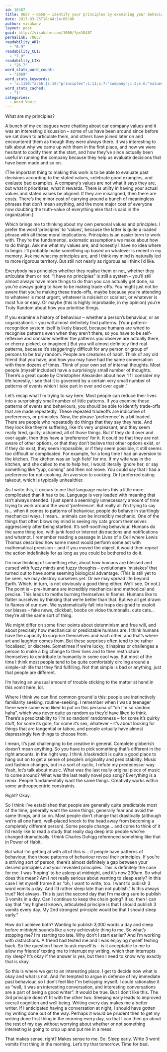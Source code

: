```yaml
---
id: 10487
title: 0657 + 0658 – identify your principles by examining your behavior patterns
date: 2017-03-25T18:44:14+00:00
author: visakanv
layout: post
guid: http://visakanv.com/1000/?p=10487
permalink: /0657
readability_ARI:
  - "6.9"
readability_CLI:
  - "7.9"
readability_LIX:
  - "26.7"
word_stats_word_count:
  - "2069"
word_stats_keywords:
  - 's:1150:"a:66:{s:10:"principles";i:11;s:7:"company";i:3;s:6:"values";i:8;s:11:"interesting";i:6;s:5:"place";i:3;s:8:"actually";i:4;s:7:"because";i:5;s:8:"evaluate";i:3;s:5:"thing";i:7;s:6:"making";i:4;s:4:"work";i:3;s:4:"good";i:4;s:4:"mean";i:5;s:8:"thinking";i:3;s:4:"word";i:4;s:6:"loaded";i:3;s:4:"make";i:3;s:6:"things";i:11;s:8:"whatever";i:5;s:5:"think";i:12;s:4:"like";i:10;s:7:"whether";i:5;s:5:"going";i:3;s:5:"trade";i:3;s:4:"offs";i:3;s:4:"just";i:5;s:6:"random";i:5;s:9:"behaviour";i:7;s:6:"person";i:5;s:10:"definitely";i:4;s:4:"find";i:4;s:8:"patterns";i:10;s:6:"humans";i:7;s:6:"people";i:16;s:4:"same";i:6;s:12:"conversation";i:3;s:8:"thoughts";i:3;s:5:"small";i:3;s:6:"number";i:3;s:4:"life";i:3;s:6:"trying";i:3;s:5:"lives";i:3;s:10:"preference";i:4;s:4:"seem";i:3;s:6:"really";i:7;s:4:"time";i:5;s:7:"kitchen";i:3;s:5:"write";i:3;s:5:"makes";i:4;s:10:"mechanical";i:3;s:4:"sort";i:3;s:6:"change";i:3;s:9:"different";i:3;s:5:"right";i:4;s:5:"sense";i:3;s:5:"music";i:3;s:4:"want";i:4;s:4:"okay";i:4;s:9:"generally";i:3;s:4:"well";i:3;s:5:"sleep";i:6;s:5:"early";i:4;s:7:"publish";i:5;s:6:"vomits";i:4;s:9:"principle";i:3;s:7:"writing";i:4;}";'
word_stats_cached:
  - "1"
categories:
  - Word Vomit
---
```

What are my principles?

A bunch of my colleagues were chatting about our company values and it was an interesting discussion – some of us have been around since before we sat down to articulate them, and others have joined later on and encountered them as though they were always there. It was interesting to talk about why we came up with them in the first place, and how we were hesitant to codify them at the start, and how they’ve since actually been useful in running the company because they help us evaluate decisions that have been made and so on. 

(The important thing to making this work is to be able to evaluate past decisions according to the stated values, celebrate good examples, and evaluate bad examples. A company’s values are not what it says they are, but what it prioritizes, what it rewards. There is utility in having your actual values and stated values be aligned. If they are misaligned, then there are costs. There’s the minor cost of carrying around a bunch of meaningless phrases that don’t mean anything, and the more major cost of everyone now doubting the truth-value of everything else that is said in the organization.)

Which brings me to thinking about my own personal values and principles. I prefer the word ‘principles’ to ‘values’, because the latter is quite a loaded phrase with all these moral implications. Principles is an easier term to work with. They’re the fundamental, axiomatic assumptions we make about how to do things. Ask me what my values are, and honestly I have no idea where to begin. I’ll probably make something up based on whatever is recent in my memory. Ask me what my principles are, and I think my mind is naturally led to more rigorous territory. But still not nearly as rigorous as I think I’d like.

Everybody has principles whether they realise them or not, whether they articulate them or not. “I have no principles” is still a system – you&#8217;ll still almost always have more things to do than you can actually get done, so you’re always going to have to be making trade-offs. You might just not be aware that you’re making these trade-offs, maybe because you’re attending to whatever is most urgent, whatever is noisiest or scariest, or whatever is most fun or easy. Or maybe (this is highly improbable, in my opinion) you’re Truly Random about how you prioritise things.

If you examine a history of behaviour – whether a person’s behaviour, or an organization’s – you will almost definitely find patterns. (Your pattern-recognition system itself is likely biased, because humans are wired to recognise patterns even when they aren’t there, so you have to be self-reflexive and consider whether the patterns you observe are actually there, or cherry-picked, or imagined.) But you will almost definitely find real patterns, because it’s staggeringly difficult for any person or group of persons to be truly random. People are creatures of habit. Think of any old friend that you have, and how you may have had the same conversation with them dozens of times. Think of your own set of internal thoughts. Most people (myself included) have a surprisingly small number of thoughts. There’s a great quote by Christopher Alexander about how “If I consider my life honestly, I see that it is governed by a certain very small number of patterns of events which I take part in over and over again.” 

Let’s recap what I’m trying to say here. Most people can reduce their lives into a surprisingly small number of little patterns. If you examine these patterns of events and behaviours, you should be able to identify trade-offs that are made repeatedly. These repeated tradeoffs are indicative of preferences, or principles. Now, the phrase ‘preference’ is a bit loaded. There are people who repeatedly do things that they say they hate. And they look like they’re suffering, like it’s very unpleasant, and they seem really tired, guilty, ashamed, all of those things. But if they do it over and over again, then they have a ‘preference’ for it. It could be that they are not aware of other options, or that they don’t believe that other options exist, or if they do exist, they seem impossible, or if they seem possible, it still seems too difficult or complicated. For example, for a long time I had an aversion to the kitchen. The kitchen was an ‘ugh field’ for me. If my wife was in the kitchen, and she called to me to help her, I would literally ignore her, or say something like “yup, coming” and then not move. You could say that I had a preference for not-cooking. An aversion to cooking. Or I preferred eating takeout, which is typically unhealthier. 

As I write this, it occurs to me that language makes this a little more complicated than it has to be. Language is very loaded with meaning that isn’t always intended. I just spent a seemingly unnecessary amount of time trying to work around the word ‘preference’. But really all I’m trying to say is… when it comes to patterns of behaviour, people do behave in startlingly mechanical ways. I mean… animals can be incredibly mechanic. One of the things that often blows my mind is seeing my cats groom themselves aggressively after being startled. It’s self-soothing behaviour. Humans do the same thing too, with junk food or internet distractions and notifications and whatnot. I remember reading a passage in Lives of a Cell where Lewis Thomas described how some insect would perform some act with mathematical precision – and if you moved the object, it would then repeat the action indefinitely for as long as you could be bothered to do it.

I’m now thinking of something else, about how humans are blessed and cursed with fuzzy minds and fuzzy thoughts – evolutionary ‘mistakes’ that turned out to have some seeming biological advantage. (This is still yet to be seen, we may destroy ourselves yet. Or we may spread life beyond Earth. Which, in turn, is not obviously a good thing either. We’ll see. Or not.) The point is – pre-humans are incredibly mechanical and methodical and precise. This leads to moths burning themselves in flames. Humans like to flatter ourselves by thinking that we’re better than that. But we all get drawn to flames of our own. We systematically fall into traps designed to exploit our biases – fake news, clickbait, boobs on video thumbnails, cute cats… they’re all the same sort of thing.

We might differ on some finer points about determinism and free will, and about precisely how mechanical or predictable humans are. I think humans have the capacity to surprise themselves and each other, and that’s where art and laughter comes from. But these surprises often tend to be rather ‘localised’, or discrete. Sometimes if we’re lucky, it inspires or challenges a person to make a big change to their lives and to then restructure themselves to contribute to humanity in some cool way. But most of the time I think most people tend to be quite comfortably circling around a simple-ish life that they find fulfilling. Not that simple is bad or anything, just that people are different.

I’m having an unusual amount of trouble sticking to the matter at hand in this vomit here, lol. 

Where I think we can find common ground is this: people are instinctively familiarity seeking, routine-seeking. I remember when I was a teenager there were some who liked to put on this persona of “oh I’m so random haha”, which was never quite as random as they’d have liked to think. There’s a predictability to ‘i’m so random’ randomness – for some it’s quirky stuff, for some its gore, for some it’s sex, whatever – it’s about looking for things that are tangential or taboo, and people actually have almost depressingly few things to choose from. 

I mean, it’s just challenging to be creative in general. Complete gibberish doesn’t mean anything. So you have to pick something that’s different in the right amounts, in the right way. I think /r/askreddit is quite a good place to hang out on to get a sense of people’s originality and predictability. Music and fashion changes, but in a sort of cyclic, I refute my predecessor way. Yeah, let’s talk about music. What was the last really original piece of music to come around? What was the last really novel pop song? Everything is a remix. People fundamentally want the same things. Creativity works within some anthropocentric constraints. 

Right? Okay.

So I think I’ve established that people are generally quite predictable most of the time, generally want the same things, generally fear and avoid the same things, and so on. Most people don’t change that drastically (although we’re all one hard, well-placed knock to the head away from becoming a completely different person). Some people change… and come to think of it I’d really like to read a study that really dug deep into people who’ve changed dramatically. I think Charles Duhigg referenced something like that in Power of Habit.

But what I’m getting at with all of this is… if people have patterns of behaviour, then those patterns of behaviour reveal their principles. If you’re a striving sort of person, there’s almost definitely a gap between your desired principles and your revealed principles. This is definitely the case for me. I was ‘hoping&#8217; to be asleep at midnight, and it’s now 230am. So what does this mean? Am I not really serious about wanting to sleep early? In this case I let myself frame it as “oh, I want to write, too. I want to publish 3 word vomits a day. And I’d rather sleep late than not publish.” Is this always true? Not always. This is just the second day that I’m making sure to publish 3 vomits in a day. Can I continue to keep the chain going? If so, then I can say that “my highest known, articulated principle is that I should publish 3 vomits every day. My 2nd strongest principle would be that I should sleep early.”

How do I achieve both? Wanting to publish 3,000 words a day and sleep before midnight sounds like a very achievable thing to me. So what’s stopping me? I’m starting too late. Why don’t I start earlier? And I’m working with distractions. A friend had texted me and I was enjoying myself texting back. So the question I have to ask myself is – is it acceptable to me to allow my friends’ texting me to interrupt my writing, which then interrupts my sleep? It’s okay if the answer is yes, but then I need to know why exactly that is okay. 

So this is where we get to an interesting place. I get to decide now what is okay and what is not. And I’m tempted to argue in defence of my immediate past behaviour, so I don’t feel like I”m betraying myself. I could rationalise it as “well, it was an interesting conversation, and interesting conversations are a part of being a good writer”. It would be true. But I don’t like this. The 3rd principle doesn’t fit with the other two. Sleeping early leads to improved overall cognition and well being. Writing every day makes me a better writer. If I anticipated having a conversation at night, I should have gotten my writing done out of the way. Perhaps it would be prudent then to get my writing done first thing in the morning every day, so that I can then go about the rest of my day without worrying about whether or not something interesting is going to crop up and put me in a mess.

That makes sense, right? Makes sense to me. So. Sleep early. Write 3 word vomits first thing in the morning. Let’s try that tomorrow. Time for bed.